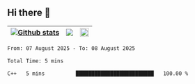## Hi there 👋

<!--
**xnocode/xnocode** is a ✨ _special_ ✨ repository because its `README.md` (this file) appears on your GitHub profile.

Here are some ideas to get you started:

- 🔭 I’m currently working on ...
- 🌱 I’m currently learning ...
- 👯 I’m looking to collaborate on ...
- 🤔 I’m looking for help with ...
- 💬 Ask me about ...
- 📫 How to reach me: ...
- 😄 Pronouns: ...
- ⚡ Fun fact: ...
-->

| <a href="https://github.com/xnocode/github-readme-stats"><img align="center" src="https://github-readme-stats.vercel.app/api?username=xnocode&show_icons=true&include_all_commits=true&theme=dark#gh-dark-mode-only&theme=default#gh-light-mode-only&hide_border=true" alt="Github stats" /></a> | <a href="https://github.com/xnocode/github-readme-stats"><img align="center" src="https://github-readme-stats.vercel.app/api/top-langs/?username=xnocode&layout=compact&theme=dark#gh-dark-mode-only&theme=default#gh-light-mode-only&hide_border=true" /></a> |  <img src="https://github-readme-activity-graph.vercel.app/graph?username=xnocode&theme=github-compact&hide_border=true" width="100%"/> |
| ------------- | ------------- | ------------- |


<!--START_SECTION:waka-->

```txt
From: 07 August 2025 - To: 08 August 2025

Total Time: 5 mins

C++   5 mins          █████████████████████████   100.00 %
```

<!--END_SECTION:waka-->
